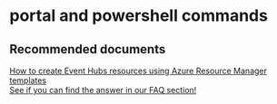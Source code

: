 <properties
	pageTitle="portal and powershell commands"
	description="portal and powershell commands"
	service="microsoft.eventhub"
	resource="namespaces"
	authors="jtaubensee"
	displayOrder=""
	selfHelpType="generic"
	supportTopicIds="32421025"
	resourceTags=""
	productPesIds="16125"
	cloudEnvironments="public,BlackForest,Fairfax"
/>

# portal and powershell commands

## **Recommended documents**
[How to create Event Hubs resources using Azure Resource Manager templates](https://azure.microsoft.com/en-us/documentation/articles/service-bus-resource-manager-overview/)<br>
[See if you can find the answer in our FAQ section!](https://azure.microsoft.com/documentation/articles/service-bus-faq/)

